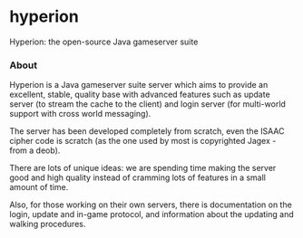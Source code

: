 hyperion
========

Hyperion: the open-source Java gameserver suite

### About

Hyperion is a Java gameserver suite server which aims to provide an  excellent, stable, quality base with advanced features such as update  server (to stream the cache to the client) and login server (for  multi-world support with cross world messaging).
 
The server has been developed completely from scratch, even the ISAAC  cipher code is scratch (as the one used by most is copyrighted Jagex -  from a deob).
 
There are lots of unique ideas: we are spending time making the server  good and high quality instead of cramming lots of features in a small  amount of time.
 
Also, for those working on their own servers, there is documentation on  the login, update and in-game protocol, and information about the  updating and walking procedures.

